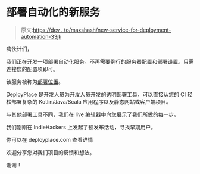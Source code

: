 # 部署自动化的新服务

> 原文:[https://dev . to/maxshash/new-service-for-deployment-automation-33jk](https://dev.to/maxshash/new-service-for-deployment-automation-33jk)

嗨伙计们，

我们正在开发一项部署自动化服务。不再需要例行的服务器配置和部署设置。只需连接您的配置项即可。

该服务被称为[部署位置](https://deployplace.com/)。

DeployPlace 是开发人员为开发人员开发的透明部署工具，可以直接从您的 CI 轻松部署复杂的 Kotlin/Java/Scala 应用程序以及静态网站或客户端项目。

与其他部署工具不同，我们在 live 编辑器中向您展示了我们所做的每一步。

我们刚刚在 IndieHackers 上发起了预发布活动，寻找早期用户。

你可以在 deployplace.com 查看详情

欢迎分享您对我们项目的反馈和想法。

谢谢！